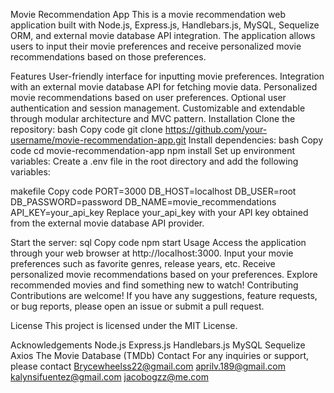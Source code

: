 Movie Recommendation App
This is a movie recommendation web application built with Node.js, Express.js, Handlebars.js, MySQL, Sequelize ORM, and external movie database API integration. The application allows users to input their movie preferences and receive personalized movie recommendations based on those preferences.

Features
User-friendly interface for inputting movie preferences.
Integration with an external movie database API for fetching movie data.
Personalized movie recommendations based on user preferences.
Optional user authentication and session management.
Customizable and extendable through modular architecture and MVC pattern.
Installation
Clone the repository:
bash
Copy code
git clone https://github.com/your-username/movie-recommendation-app.git
Install dependencies:
bash
Copy code
cd movie-recommendation-app
npm install
Set up environment variables:
Create a .env file in the root directory and add the following variables:

makefile
Copy code
PORT=3000
DB_HOST=localhost
DB_USER=root
DB_PASSWORD=password
DB_NAME=movie_recommendations
API_KEY=your_api_key
Replace your_api_key with your API key obtained from the external movie database API provider.

Start the server:
sql
Copy code
npm start
Usage
Access the application through your web browser at http://localhost:3000.
Input your movie preferences such as favorite genres, release years, etc.
Receive personalized movie recommendations based on your preferences.
Explore recommended movies and find something new to watch!
Contributing
Contributions are welcome! If you have any suggestions, feature requests, or bug reports, please open an issue or submit a pull request.

License
This project is licensed under the MIT License.

Acknowledgements
Node.js
Express.js
Handlebars.js
MySQL
Sequelize
Axios
The Movie Database (TMDb)
Contact
For any inquiries or support, please contact
Brycewheelss22@gmail.com
aprilv.189@gmail.com
kalynsifuentez@gmail.com
jacobogzz@me.com
